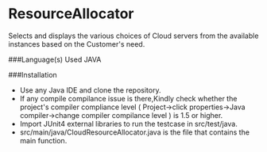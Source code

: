 # ResourceAllocator
Selects and displays the various choices of Cloud servers from the available instances based on the Customer's need.

###Language(s) Used
JAVA

###Installation
- Use any Java IDE and clone the repository.
- If any compile compilance issue is there,Kindly check whether the project's compiler compliance level
  ( Project->click properties->Java compiler->change compiler compilance level ) is 1.5 or higher.
- Import JUnit4 external libraries to run the testcase in src/test/java.
- src/main/java/CloudResourceAllocator.java is the file that contains the main function.
